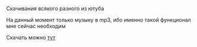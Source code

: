 Скачивания всякого разного из ютуба

На данный момент только музыку в mp3, ибо именно такой функционал мне сейчас необходим

Скачать можно [тут
](https://github.com/Rayness/YouTube-Download/releases/tag/alpha)
